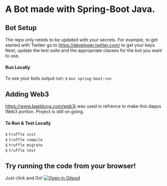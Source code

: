 # A Bot made with Spring-Boot Java.

## Bot Setup

The repo only needs to be updated with your secrets. For example, to get started with Twitter go to https://developer.twitter.com/ to get your keys.
Next, update the test suite and the appropriate classes for the bot you want to use.


#### Run Locally
To see your bots output run:
`$` `mvn spring-boot:run`

## Adding Web3
https://www.baeldung.com/web3j was used in refrence to make this dapps Web3 portion. Project is still on going.

#### To Run & Test Locally

`$` `truffle init`<br>
`$` `truffle compile`<br>
`$` `truffle migrate`<br>
`$` `truffle test`

## Try running the code from your browser! 

Just click and Go! [![Open in Gitpod](https://gitpod.io/button/open-in-gitpod.svg)](https://gitpod.io/#https://github.com/juanresendiz813/botswithspring)

